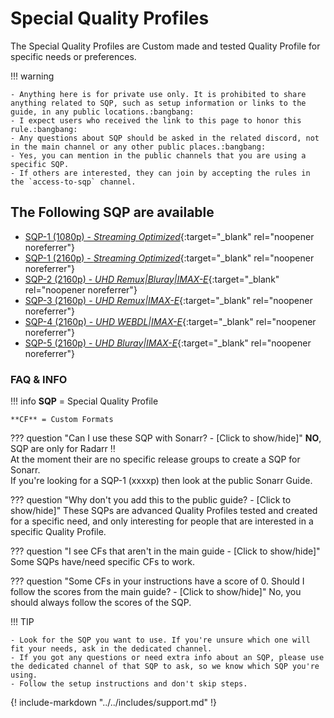 <meta name="robots" content="noindex, nofollow" />

# Special Quality Profiles

The Special Quality Profiles are Custom made and tested Quality Profile for specific needs or preferences.

!!! warning

    - Anything here is for private use only. It is prohibited to share anything related to SQP, such as setup information or links to the guide, in any public locations.:bangbang:
    - I expect users who received the link to this page to honor this rule.:bangbang:
    - Any questions about SQP should be asked in the related discord, not in the main channel or any other public places.:bangbang:
    - Yes, you can mention in the public channels that you are using a specific SQP.
    - If others are interested, they can join by accepting the rules in the `access-to-sqp` channel.

## The Following SQP are available

- [SQP-1 (1080p) - *Streaming Optimized*](/SQP/1){:target="_blank" rel="noopener noreferrer"}
- [SQP-1 (2160p) - *Streaming Optimized*](/SQP/1-4k){:target="_blank" rel="noopener noreferrer"}
- [SQP-2 (2160p) - *UHD Remux|Bluray|IMAX-E*](/SQP/2){:target="_blank" rel="noopener noreferrer"}
- [SQP-3 (2160p) - *UHD Remux|IMAX-E*](/SQP/3){:target="_blank" rel="noopener noreferrer"}
- [SQP-4 (2160p) - *UHD WEBDL|IMAX-E*](/SQP/4){:target="_blank" rel="noopener noreferrer"}
- [SQP-5 (2160p) - *UHD Bluray|IMAX-E*](/SQP/5){:target="_blank" rel="noopener noreferrer"}

### FAQ & INFO

!!! info
    **SQP** = Special Quality Profile

    **CF** = Custom Formats

??? question "Can I use these SQP with Sonarr? - [Click to show/hide]"
    **NO**, SQP are only for Radarr :bangbang:<br>
    At the moment their are no specific release groups to create a SQP for Sonarr.<br>
    If you're looking for a SQP-1 (xxxxp) then look at the public Sonarr Guide.

??? question "Why don't you add this to the public guide? - [Click to show/hide]"
    These SQPs are advanced Quality Profiles tested and created for a specific need, and only interesting for people that are interested in a specific Quality Profile.

??? question "I see CFs that aren't in the main guide - [Click to show/hide]"
    Some SQPs have/need specific CFs to work.

??? question "Some CFs in your instructions have a score of 0. Should I follow the scores from the main guide? - [Click to show/hide]"
    No, you should always follow the scores of the SQP.

!!! TIP

    - Look for the SQP you want to use. If you're unsure which one will fit your needs, ask in the dedicated channel.
    - If you got any questions or need extra info about an SQP, please use the dedicated channel of that SQP to ask, so we know which SQP you're using.
    - Follow the setup instructions and don't skip steps.

{! include-markdown "../../includes/support.md" !}
<!-- --8<-- "includes/support.md" -->
